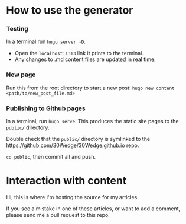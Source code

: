 # How to use the generator

### Testing
In a terminal run `hugo server -D`.
 - Open the `localhost:1313` link it prints to the terminal.
 - Any changes to .md content files are updated in real time.

### New page

Run this from the root directory to start a new post:
`hugo new content <path/to/new_post_file.md>`

### Publishing to Github pages
In a terminal, run `hugo serve`. This produces the static site pages to the `public/` directory.

Double check that the `public/` directory is symlinked to the https://github.com/30Wedge/30Wedge.github.io repo.

`cd public`, then commit all and push.

# Interaction with content

Hi, this is where I'm hosting the source for my articles.

If you see a mistake in one of these articles, or want to add a comment, please send me a pull request to this repo.
